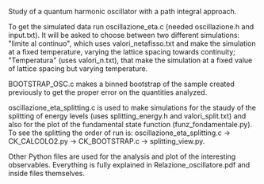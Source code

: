 Study of a quantum harmonic oscillator with a path integral approach.

To get the simulated data run oscillazione_eta.c (needed oscillazione.h and input.txt). It will be asked to choose between two different simulations: 
"limite al continuo", which uses valori_netafisso.txt and make the simulation at a fixed temperature, varying the lattice spacing towards continuity; 
"Temperatura" (uses valori_n.txt), that make the simulation at a fixed value of lattice spacing but varying temperature.

BOOTSTRAP_OSC.c makes a binned bootstrap of the sample created previously to get the proper error on the quantities analyzed.

oscillazione_eta_splitting.c is used to make simulations for the staudy of the splitting of energy levels (uses splitting_energy.h and valori_split.txt)
and also for the plot of the fundamental state function (funz_fondamentale.py). To see the splitting the order of run is: oscillazione_eta_splitting.c ->
 CK_CALCOLO2.py -> CK_BOOTSTRAP.c -> splitting_view.py.

Other Python files are used for the analysis and plot of the interesting observables. Everything is fully explained in Relazione_oscillatore.pdf
and inside files themselves.
